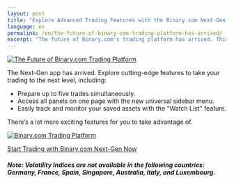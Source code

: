 ```yaml
---
layout: post
title: "Explore Advanced Trading Features with the Binary.com Next-Gen App"
language: en
permalink: /en/the-future-of-binary-com-trading-platform-has-arrived/
excerpt: "The future of Binary.com's trading platform has arrived. This next generation platform upgrades the existing platform and takes it to the next level..."
---
```


<p class="p--action"><a href="http://info.binary.com/2cP9xZU"><img src="{{site.baseurl }}/images/image1.jpg" alt="The Future of Binary.com Trading Platform"></a></p>

The Next-Gen app has arrived. Explore cutting-edge features to take your trading to the next level, including:

*  Prepare up to five trades simultaneously.
*  Access all panels on one page with the new universal sidebar menu.
*  Easily track and monitor your saved assets with the "Watch List" feature.

There’s a lot more exciting features for you to take advantage of.



<p class="p--action"><a href="http://info.binary.com/2cP9xZU"><img src="{{site.baseurl }}/images/image3.png" alt="Binary.com Trading Platform"></a></p>
 
<p class="p--action"><a class="button" href="http://info.binary.com/2db4TBy"><span>Start Trading with Binary.com Next-Gen Now</span></a></p>

##### Note: Volatility Indices are not available in the following countries: Germany, France, Spain, Singapore, Australia, Italy, and Luxembourg.

